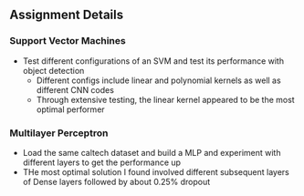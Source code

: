 ## Assignment Details

### Support Vector Machines
 - Test different configurations of an SVM and test its performance with object detection
     - Different configs include linear and polynomial kernels as well as different CNN codes
     - Through extensive testing, the linear kernel appeared to be the most optimal performer

 ### Multilayer Perceptron
  - Load the same caltech dataset and build a MLP and experiment with different layers to get the performance up
  - THe most optimal solution I found involved different subsequent layers of Dense layers followed by about 0.25% dropout
